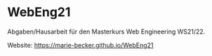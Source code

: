 # WebEng21
Abgaben/Hausarbeit für den Masterkurs Web Engineering WS21/22.

Website: https://marie-becker.github.io/WebEng21
